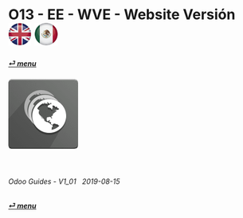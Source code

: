 # O13 - EE - WVE - Website Versión &nbsp;&nbsp;&nbsp;&nbsp; [![en-uk](/doc/img/flg/en-uk-flg-btn-sml.png)](/en-uk/o13/ee/wve/en-uk-o13-ee-wve-guides.md) [ ![es-mx](/doc/img/flg/es-mx-flg-btn-sml.png)](/es-mx/o13/ee/wve/es-mx-o13-ee-wve-guides.md)
#### [_&#x23CE; menu_](/en-uk/o13/ee/en-uk-o13-ee-guides-menu.md "Regresar al menú de EE")  
### ![wve](/doc/img/app/big/wve.png)
[ⱽ¹²³⁴⁵⁶⁷⁸⁹⁰⁻]: # (ⱽ¹²³⁴⁵⁶⁷⁸⁹⁰⁻)

<br>

###### Odoo Guides - V1_01 &nbsp; 2019-08-15  
**[_&#x23CE; menu_](/en-uk/o13/ee/en-uk-o13-ee-guides-menu.md)**  
